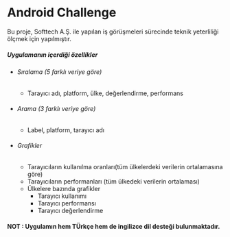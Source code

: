 # Android Challenge
Bu proje, Softtech A.Ş. ile yapılan iş görüşmeleri sürecinde teknik yeterliliği ölçmek için yapılmıştır.

##### Uygulamanın içerdiği özellikler

  - ###### Sıralama (5 farklı veriye göre)
    - Tarayıcı adı, platform, ülke, değerlendirme, performans
  - ###### Arama (3 farklı veriye göre)
    - Label, platform, tarayıcı adı
  - ###### Grafikler
    - Tarayıcıların kullanılma oranları(tüm ülkelerdeki verilerin ortalamasına göre)
    - Tarayıcıların performanları (tüm ülkedeki verilerin ortalaması)
    - Ülkelere bazında grafikler
        - Tarayıcı kullanımı
        - Tarayıcı performansı
        - Tarayıcı değerlendirme
#### NOT : Uygulamın hem TÜrkçe hem de ingilizce dil desteği bulunmaktadır.
